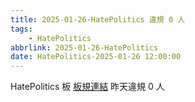 ```yaml
---
title: 2025-01-26-HatePolitics 違規 0 人
tags:
    - HatePolitics
abbrlink: 2025-01-26-HatePolitics
date: HatePolitics-2025-01-26 12:00:00
---
```

HatePolitics 板 [板規連結](https://www.ptt.cc/bbs/HatePolitics/M.1617115262.A.D60.html)
昨天違規 0 人
